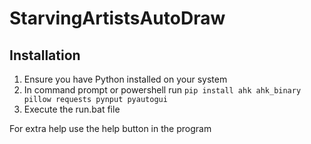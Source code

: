# StarvingArtistsAutoDraw
## Installation

1. Ensure you have Python installed on your system
2. In command prompt or powershell run `pip install ahk ahk_binary pillow requests pynput pyautogui `
3. Execute the run.bat file

For extra help use the help button in the program
